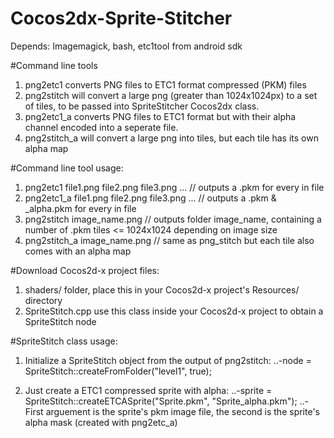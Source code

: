 # Cocos2dx-Sprite-Stitcher

Depends:
Imagemagick, bash, etc1tool from android sdk

#Command line tools
1. png2etc1 converts PNG files to ETC1 format compressed (PKM) files
2. png2stitch will convert a large png (greater than 1024x1024px) to a set of tiles, to be passed into SpriteStitcher Cocos2dx class.
3. png2etc1_a converts PNG files to ETC1 format but with their alpha channel encoded into a seperate file.
4. png2stitch_a will convert a large png into tiles, but each tile has its own alpha map

#Command line tool usage:
1. png2etc1 file1.png file2.png file3.png ... // outputs a .pkm for every in file
2. png2etc1_a file1.png file2.png file3.png ... // outputs a .pkm & _alpha.pkm for every in file
3. png2stitch image_name.png // outputs folder image_name, containing a number of .pkm tiles <= 1024x1024 depending on image size
3. png2stitch_a image_name.png // same as png_stitch but each tile also comes with an alpha map 

#Download Cocos2d-x project files:
1. shaders/ folder, place this in your Cocos2d-x project's Resources/ directory
2. SpriteStitch.cpp use this class inside your Cocos2d-x project to obtain a SpriteStitch node

#SpriteStitch class usage:
1. Initialize a SpriteStitch object from the output of png2stitch:
..-node = SpriteStitch::createFromFolder("level1", true);

2. Just create a ETC1 compressed sprite with alpha:
..-sprite = SpriteStitch::createETCASprite("Sprite.pkm", "Sprite_alpha.pkm");
..-First arguement is the sprite's pkm image file, the second is the sprite's alpha mask (created with png2etc_a)
